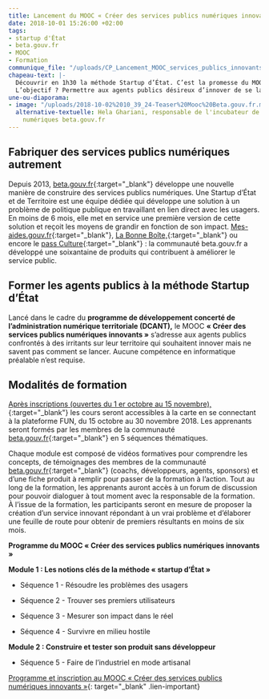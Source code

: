```yaml
---
title: Lancement du MOOC « Créer des services publics numériques innovants »
date: 2018-10-01 15:26:00 +02:00
tags:
- startup d'État
- beta.gouv.fr
- MOOC
- Formation
communique_file: "/uploads/CP_Lancement_MOOC_services_publics_innovants-301d57.pdf"
chapeau-text: |-
  Découvrir en 1h30 la méthode Startup d’État. C’est la promesse du MOOC « Créer des services publics numériques innovants » lancé par [beta.gouv.fr](https://beta.gouv.fr/){:target="_blank"}, incubateur de services numériques au sein de la direction interministérielle du numérique et du système d’information et de communication de l’État (DINSIC) et le centre national de la fonction publique territoriale (CNFPT).
  L’objectif ? Permettre aux agents publics désireux d’innover de se lancer.
une-ou-diaporama:
- image: "/uploads/2018-10-02%2010_39_24-Teaser%20Mooc%20Beta.gouv.fr.mp4%20-%20Lecteur%20multim%C3%A9dia%20VLC.png"
  alternative-textuelle: Hela Ghariani, responsable de l'incubateur de services publics
    numériques beta.gouv.fr
---
```


## Fabriquer des services publics numériques autrement

Depuis 2013, [beta.gouv.fr](https://beta.gouv.fr/){:target="_blank"} développe une nouvelle manière de construire des services publics numériques. Une Startup d’État et de Territoire est une équipe dédiée qui développe une solution à un problème de politique publique en travaillant en lien direct avec les usagers. En moins de 6 mois, elle met en service une première version de cette solution et reçoit les moyens de grandir en fonction de son impact. [Mes-aides.gouv.fr](https://mes-aides.gouv.fr/){:target="_blank"}, [La Bonne Boîte,](https://labonneboite.pole-emploi.fr/){:target="_blank"} ou encore le [pass Culture](https://pass.culture.fr/){:target="_blank"} : la communauté beta.gouv.fr a développé une soixantaine de produits qui contribuent à améliorer le service public.

## Former les agents publics à la méthode Startup d’État

Lancé dans le cadre du **programme de développement concerté de l’administration numérique territoriale (DCANT),** le MOOC **« Créer des services publics numériques innovants »** s’adresse aux agents publics confrontés à des irritants sur leur territoire qui souhaitent innover mais ne savent pas comment se lancer. Aucune compétence en informatique préalable n’est requise.

## Modalités de formation

[Après inscriptions (ouvertes du 1 er octobre au 15 novembre), ](https://www.fun-mooc.fr/courses/course-v1:CNFPT+87027+session01/about){:target="_blank"} les cours seront accessibles à la carte en se connectant à la plateforme FUN, du 15 octobre au 30 novembre 2018. Les apprenants seront formés par les membres de la communauté [beta.gouv.fr](https://beta.gouv.fr/){:target="_blank"} en 5 séquences thématiques.

Chaque module est composé de vidéos formatives pour comprendre les concepts, de témoignages des membres de la communauté [beta.gouv.fr](https://beta.gouv.fr/){:target="_blank"} (coachs, développeurs, agents, sponsors) et d’une fiche produit à remplir pour passer de la formation à l’action. Tout au long de la formation, les apprenants auront accès à un forum de discussion pour pouvoir dialoguer à tout moment avec la responsable de la formation. À l’issue de la formation, les participants seront en mesure de proposer la création d’un service innovant répondant à un vrai problème et d’élaborer une feuille de route pour obtenir de premiers résultants en moins de six mois.

**Programme du MOOC « Créer des services publics numériques innovants »**

**Module 1 : Les notions clés de la méthode « startup d’État »**

* Séquence 1 - Résoudre les problèmes des usagers

* Séquence 2 - Trouver ses premiers utilisateurs

* Séquence 3 - Mesurer son impact dans le réel

* Séquence 4 - Survivre en milieu hostile

**Module 2 : Construire et tester son produit sans développeur**

* Séquence 5 - Faire de l’industriel en mode artisanal

[Programme et inscription au MOOC « Créer des services publics numériques innovants »](https://www.fun-mooc.fr/courses/course-v1:CNFPT+87027+session01/about){: target="_blank" .lien-important}
